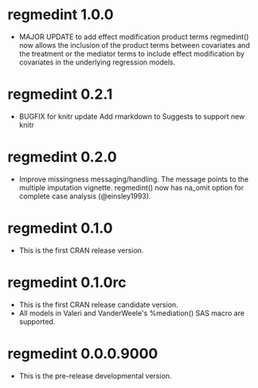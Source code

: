 # regmedint 1.0.0

* MAJOR UPDATE to add effect modification product terms
  regmedint() now allows the inclusion of the product terms between
  covariates and the treatment or the mediator terms to include
  effect modification by covariates in the underlying regression models.


# regmedint 0.2.1

* BUGFIX for knitr update
  Add rmarkdown to Suggests to support new knitr


# regmedint 0.2.0

* Improve missingness messaging/handling.
  The message points to the multiple imputation vignette.
  regmedint() now has na_omit option for complete case analysis (@einsley1993).


# regmedint 0.1.0

* This is the first CRAN release version.


# regmedint 0.1.0rc

* This is the first CRAN release candidate version.
* All models in Valeri and VanderWeele's %mediation() SAS
  macro are supported.


# regmedint 0.0.0.9000

* This is the pre-release developmental version.
